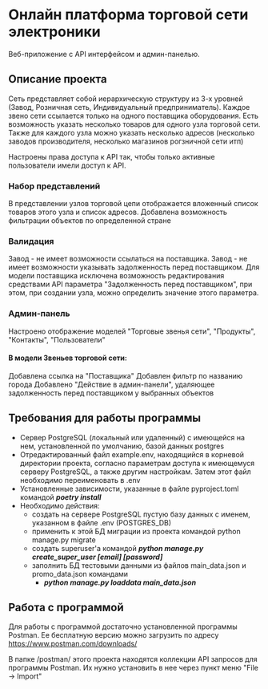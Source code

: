 # Онлайн платформа торговой сети электроники
Веб-приложение с API интерфейсом и админ-панелью.

## Описание проекта
Сеть представляет собой иерархическую структуру из 3-х уровней (Завод, Розничная сеть, Индивидуальный предприниматель).
Каждое звено сети ссылается только на одного поставщика оборудования.
Есть возможность указать несколько товаров для одного узла торговой сети. Также для каждого узла можно указать несколько адресов (несколько заводов производителя, несколько магазинов рогзничной сети итп)

Настроены права доступа к API так, чтобы только активные пользователи имели доступ к API.

### Набор представлений
В представлении узлов торговой цепи отображается вложенный список товаров этого узла и список адресов.
Добавлена возможность фильтрации объектов по определенной стране

### Валидация
Завод - не имеет возможности ссылаться на поставщика.
Завод - не имеет возможности указывать задолженность перед поставщиком.
Для модели поставщика исключена возможность редактирования средствами API параметра "Задолженность перед поставщиком", при этом, при создании узла, можно определить значение этого параметра. 

### Админ-панель
Настроено отображение моделей "Торговые звенья сети", "Продукты", "Контакты", "Пользователи"

#### В модели Звеньев торговой сети:
Добавлена ссылка на "Поставщика"
Добавлен фильтр по названию города
Добавлено "Действие в админ-панели", удаляющее задолженность перед поставщиком у выбранных объектов


## Требования для работы программы
- Сервер PostgreSQL (локальный или удаленный) с имеющейся на нем, установленной по умолчанию, базой данных postgres
- Отредактированный файл example.env, находящийся в корневой директории проекта, согласно параметрам доступа к
имеющемуся серверу PostgreSQL, а также другим настройкам. Затем этот файл необходимо переименовать в .env
- Установленные зависимости, указанные в файле pyproject.toml командой ***poetry install***
- Необходимо действия:
  - создать на сервере PostgreSQL пустую базу данных с именем, указанном в файле .env (POSTGRES_DB)
  - применить к этой БД миграции из проекта командой python manage.py migrate
  - создать superuser'а командой ***python manage.py create_super_user [email] [password]***
  - заполнить БД тестовыми данными из файлов main_data.json и promo_data.json командами
    - ***python manage.py loaddata main_data.json***
    
## Работа с программой
Для работы с программой достаточно установленной программы Postman. Ее бесплатную версию можно загрузить по адресу https://www.postman.com/downloads/

В папке /postman/ этого проекта находятся коллекции API запросов для программы Postman. Их нужно установить в нее через пункт меню "File -> Import" 